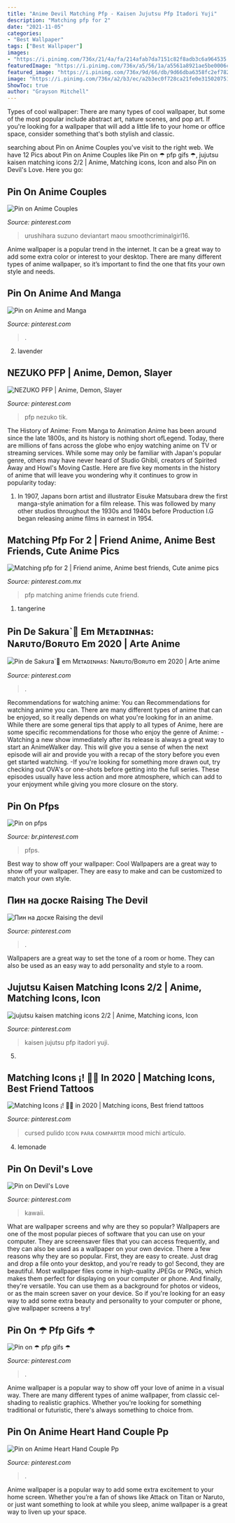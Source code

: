 ```yaml
---
title: "Anime Devil Matching Pfp - Kaisen Jujutsu Pfp Itadori Yuji"
description: "Matching pfp for 2"
date: "2021-11-05"
categories:
- "Best Wallpaper"
tags: ["Best Wallpaper"]
images:
- "https://i.pinimg.com/736x/21/4a/fa/214afab7da7151c82f8adb3c6a964535.jpg"
featuredImage: "https://i.pinimg.com/736x/a5/56/1a/a5561a8921ae5be0006cba778224b5b8.jpg"
featured_image: "https://i.pinimg.com/736x/9d/66/db/9d66dba6358fc2ef78273b224791f1b9.jpg"
image: "https://i.pinimg.com/736x/a2/b3/ec/a2b3ec0f728ca21fe0e3150207519115.jpg"
ShowToc: true
author: "Grayson Mitchell"
---
```



Types of cool wallpaper:
There are many types of cool wallpaper, but some of the most popular include abstract art, nature scenes, and pop art. If you're looking for a wallpaper that will add a little life to your home or office space, consider something that's both stylish and classic.

	

		
searching about Pin on Anime Couples you've visit to the right web. We have 12 Pics about Pin on Anime Couples like Pin on ☂ pfp gifs ☂, jujutsu kaisen matching icons 2/2 | Anime, Matching icons, Icon and also Pin on Devil&#039;s Love. Here you go:
		
    
## Pin On Anime Couples

<img loading=lazy src="https://i.pinimg.com/736x/ab/e5/69/abe56971afc436112adb3b2674675f08--devil-art.jpg" onerror="this.onerror=null;this.src='https://tse2.mm.bing.net/th?id=OIP.KWippeET1BF3QOfbB6Ya0QHaFT&amp;pid=15.1';" alt="Pin on Anime Couples">

_Source: pinterest.com_

>urushihara suzuno deviantart maou smoothcriminalgirl16. 

	

Anime wallpaper is a popular trend in the internet. It can be a great way to add some extra color or interest to your desktop. There are many different types of anime wallpaper, so it’s important to find the one that fits your own style and needs.

    
## Pin On Anime And Manga

<img loading=lazy src="https://i.pinimg.com/736x/dd/98/12/dd981266db7f3fce635fe7e79dd15a42--manga-review-devil.jpg" onerror="this.onerror=null;this.src='https://tse1.mm.bing.net/th?id=OIP.Sbs4Slcd_N8USasMfGqnlQHaEx&amp;pid=15.1';" alt="Pin on Anime and Manga">

_Source: pinterest.com_

>. 

	

2. lavender 

    
## NEZUKO PFP | Anime, Demon, Slayer

<img loading=lazy src="https://i.pinimg.com/736x/9d/66/db/9d66dba6358fc2ef78273b224791f1b9.jpg" onerror="this.onerror=null;this.src='https://tse3.mm.bing.net/th?id=OIP.1WktqiWLV8pS60XxcEkeygHaHb&amp;pid=15.1';" alt="NEZUKO PFP | Anime, Demon, Slayer">

_Source: pinterest.com_

>pfp nezuko tik. 

	

The History of Anime: From Manga to Animation
Anime has been around since the late 1800s, and its history is nothing short ofLegend. Today, there are millions of fans across the globe who enjoy watching anime on TV or streaming services. While some may only be familiar with Japan's popular genre, others may have never heard of Studio Ghibli, creators of Spirited Away and Howl's Moving Castle. Here are five key moments in the history of anime that will leave you wondering why it continues to grow in popularity today:
1) In 1907, Japans born artist and illustrator Eisuke Matsubara drew the first manga-style animation for a film release. This was followed by many other studios throughout the 1930s and 1940s before Production I.G began releasing anime films in earnest in 1954.

    
## Matching Pfp For 2 | Friend Anime, Anime Best Friends, Cute Anime Pics

<img loading=lazy src="https://i.pinimg.com/736x/90/e3/f0/90e3f094375b06c0b31e176ec7c8cf86.jpg" onerror="this.onerror=null;this.src='https://tse1.mm.bing.net/th?id=OIP.Tm_SdMx6NzWKXMYF1nikcQHaHa&amp;pid=15.1';" alt="Matching pfp for 2 | Friend anime, Anime best friends, Cute anime pics">

_Source: pinterest.com.mx_

>pfp matching anime friends cute friend. 

	

1. tangerine 

    
## Pin De Sakura`🍡 Em Mᴇᴛᴀᴅɪɴʜᴀs: Nᴀʀᴜᴛᴏ/Bᴏʀᴜᴛᴏ Em 2020 | Arte Anime

<img loading=lazy src="https://i.pinimg.com/736x/2e/75/f6/2e75f68ab044cf8255a961177b4c99d9.jpg" onerror="this.onerror=null;this.src='https://tse3.mm.bing.net/th?id=OIP.O75wP0ESi_LJ4xW5fl6VOQHaIV&amp;pid=15.1';" alt="Pin de Sakura`🍡 em Mᴇᴛᴀᴅɪɴʜᴀs: Nᴀʀᴜᴛᴏ/Bᴏʀᴜᴛᴏ em 2020 | Arte anime">

_Source: pinterest.com_

>. 

	

Recommendations for watching anime: You can
Recommendations for watching anime you can. There are many different types of anime that can be enjoyed, so it really depends on what you're looking for in an anime. While there are some general tips that apply to all types of Anime, here are some specific recommendations for those who enjoy the genre of Anime: 
-Watching a new show immediately after its release is always a great way to start an AnimeWalker day. This will give you a sense of when the next episode will air and provide you with a recap of the story before you even get started watching. 
-If you're looking for something more drawn out, try checking out OVA's or one-shots before getting into the full series. These episodes usually have less action and more atmosphere, which can add to your enjoyment while giving you more closure on the story.

    
## Pin On Pfps

<img loading=lazy src="https://i.pinimg.com/736x/c7/fc/02/c7fc026c28e8261ba7acb1883babde65.jpg" onerror="this.onerror=null;this.src='https://tse4.mm.bing.net/th?id=OIP.4DE6qHrFW0Jz9igOZWQ7BAAAAA&amp;pid=15.1';" alt="Pin on pfps">

_Source: br.pinterest.com_

>pfps. 

	

Best way to show off your wallpaper:
Cool Wallpapers are a great way to show off your wallpaper. They are easy to make and can be customized to match your own style.

    
## Пин на доске Raising The Devil

<img loading=lazy src="https://i.pinimg.com/736x/a5/56/1a/a5561a8921ae5be0006cba778224b5b8.jpg" onerror="this.onerror=null;this.src='https://tse4.mm.bing.net/th?id=OIP.-1bH3PcM2YpBYsgKkVFELQHaDU&amp;pid=15.1';" alt="Пин на доске Raising the devil">

_Source: pinterest.com_

>. 

	

Wallpapers are a great way to set the tone of a room or home. They can also be used as an easy way to add personality and style to a room.

    
## Jujutsu Kaisen Matching Icons 2/2 | Anime, Matching Icons, Icon

<img loading=lazy src="https://i.pinimg.com/736x/21/4a/fa/214afab7da7151c82f8adb3c6a964535.jpg" onerror="this.onerror=null;this.src='https://tse1.mm.bing.net/th?id=OIP.bjyeuBRLlSqdnz76KHYqsgHaHa&amp;pid=15.1';" alt="jujutsu kaisen matching icons 2/2 | Anime, Matching icons, Icon">

_Source: pinterest.com_

>kaisen jujutsu pfp itadori yuji. 

	

5.

    
## Matching Icons ¡! 🌱🌿 In 2020 | Matching Icons, Best Friend Tattoos

<img loading=lazy src="https://i.pinimg.com/736x/a2/b3/ec/a2b3ec0f728ca21fe0e3150207519115.jpg" onerror="this.onerror=null;this.src='https://tse3.mm.bing.net/th?id=OIP.uyCsXSMfUnpQQu4HsPa9TAAAAA&amp;pid=15.1';" alt="Matching Icons ¡! 🌱🌿 in 2020 | Matching icons, Best friend tattoos">

_Source: pinterest.com_

>cursed pulido ɪᴄᴏɴ ᴘᴀʀᴀ ᴄᴏᴍᴘᴀʀᴛɪʀ mood michi artículo. 

	

4. lemonade 

    
## Pin On Devil&#039;s Love

<img loading=lazy src="https://i.pinimg.com/736x/5b/f0/98/5bf0980aae0a28eda449980534c2eb78.jpg" onerror="this.onerror=null;this.src='https://tse3.mm.bing.net/th?id=OIP.nqqxwcF4wcffHdIBoY8iMAHaHa&amp;pid=15.1';" alt="Pin on Devil&#039;s Love">

_Source: pinterest.com_

>kawaii. 

	

What are wallpaper screens and why are they so popular?
Wallpapers are one of the most popular pieces of software that you can use on your computer. They are screensaver files that you can access frequently, and they can also be used as a wallpaper on your own device. There a few reasons why they are so popular. First, they are easy to create. Just drag and drop a file onto your desktop, and you're ready to go! Second, they are beautiful. Most wallpaper files come in high-quality JPEGs or PNGs, which makes them perfect for displaying on your computer or phone. And finally, they're versatile. You can use them as a background for photos or videos, or as the main screen saver on your device. So if you're looking for an easy way to add some extra beauty and personality to your computer or phone, give wallpaper screens a try!

    
## Pin On ☂ Pfp Gifs ☂

<img loading=lazy src="https://i.pinimg.com/736x/e6/f0/09/e6f00908c05a9cf4ff4b0c66796b62d1.jpg" onerror="this.onerror=null;this.src='https://tse2.mm.bing.net/th?id=OIP.dmW1y-Ideb-8hZpaoFUpjQHaGJ&amp;pid=15.1';" alt="Pin on ☂ pfp gifs ☂">

_Source: pinterest.com_

>. 

	

Anime wallpaper is a popular way to show off your love of anime in a visual way. There are many different types of anime wallpaper, from classic cel-shading to realistic graphics. Whether you're looking for something traditional or futuristic, there's always something to choice from.

    
## Pin On Anime Heart Hand Couple Pp

<img loading=lazy src="https://i.pinimg.com/736x/b3/4f/8f/b34f8f7de79b2dad3da8d2a5cff86a0d.jpg" onerror="this.onerror=null;this.src='https://tse3.mm.bing.net/th?id=OIP.A-qs0xnizKNuyYykhM1lmQHaNJ&amp;pid=15.1';" alt="Pin on Anime Heart Hand Couple Pp">

_Source: pinterest.com_

>. 

	

Anime wallpaper is a popular way to add some extra excitement to your home screen. Whether you’re a fan of shows like Attack on Titan or Naruto, or just want something to look at while you sleep, anime wallpaper is a great way to liven up your space.

